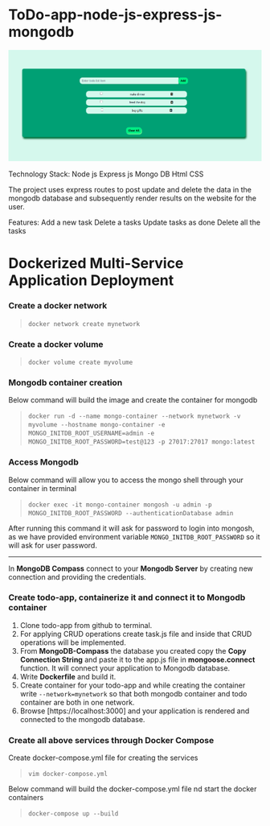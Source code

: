 # ToDo-app-node-js-express-js-mongodb

![](screenshots/wallpaper.png)

Technology Stack:
Node js
Express js
Mongo DB
Html
CSS

The project uses express routes to post update and delete the data in the mongodb database and subsequently render results on the website for the user.

Features:
Add a new task
Delete a tasks
Update tasks as done
Delete all the tasks

# Dockerized Multi-Service Application Deployment

### Create a docker network

> `docker network create mynetwork`

### Create a docker volume

> `docker volume create myvolume`

### Mongodb container creation

Below command will build the image and create the container for mongodb

> `docker run -d --name mongo-container --network mynetwork -v myvolume --hostname mongo-container -e MONGO_INITDB_ROOT_USERNAME=admin -e MONGO_INITDB_ROOT_PASSWORD=test@123 -p 27017:27017 mongo:latest`

### Access Mongodb

Below command will allow you to access the mongo shell through your container in terminal

> `docker exec -it mongo-container mongosh -u admin -p MONGO_INITDB_ROOT_PASSWORD --authenticationDatabase admin`

After running this command it will ask for password to login into mongosh, as we have provided environment variable `MONGO_INITDB_ROOT_PASSWORD` so it will ask for user password.

---

In **MongoDB Compass** connect to your **Mongodb Server** by creating new connection and providing the credentials.

### Create todo-app, containerize it and connect it to Mongodb container

1. Clone todo-app from github to terminal.
2. For applying CRUD operations create task.js file and inside that CRUD operations will be implemented.
3. From **MongoDB-Compass** the database you created copy the **Copy Connection String** and paste it to the app.js file in **mongoose.connect** function. It will connect your application to Mongodb database.
4. Write **Dockerfile** and build it.
5. Create container for your todo-app and while creating the container write `--network=mynetwork` so that both mongodb container and todo container are both in one network.
6. Browse [https://localhost:3000] and your application is rendered and connected to the mongodb database.

### Create all above services through Docker Compose

Create docker-compose.yml file for creating the services
> `vim docker-compose.yml`

Below command will build the docker-compose.yml file nd start the docker containers
> `docker-compose up --build`
